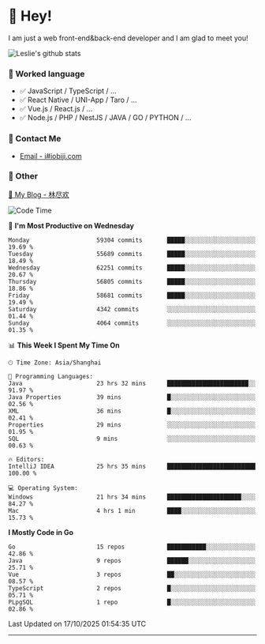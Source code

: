 # 👋 Hey!

I am just a web front-end&back-end developer and I am glad to meet you!

![Leslie's github stats](https://github-readme-stats.vercel.app/api?username=unsafe-ptr&&show_icons=true&&title_color=1abc9c&&icon_color=1abc9c)


### 📝 Worked language

- ✅ JavaScript / TypeScript / ...
- ✅ React Native / UNI-App / Taro / ...
- ✅ Vue.js / React.js / ...
- ✅ Node.js / PHP / NestJS / JAVA / GO / PYTHON / ...

### 📮 Contact Me

- [Email - i#iobiji.com](mailto:i@iobiji.com)


### 🤪 Other

[📌 My Blog - 林尽欢](https://iobiji.com)

<!--START_SECTION:waka-->
![Code Time](http://img.shields.io/badge/Code%20Time-2%2C265%20hrs%2057%20mins-blue)

📅 **I'm Most Productive on Wednesday** 

```text
Monday                   59304 commits       █████░░░░░░░░░░░░░░░░░░░░   19.69 % 
Tuesday                  55689 commits       █████░░░░░░░░░░░░░░░░░░░░   18.49 % 
Wednesday                62251 commits       █████░░░░░░░░░░░░░░░░░░░░   20.67 % 
Thursday                 56805 commits       █████░░░░░░░░░░░░░░░░░░░░   18.86 % 
Friday                   58681 commits       █████░░░░░░░░░░░░░░░░░░░░   19.49 % 
Saturday                 4342 commits        ░░░░░░░░░░░░░░░░░░░░░░░░░   01.44 % 
Sunday                   4064 commits        ░░░░░░░░░░░░░░░░░░░░░░░░░   01.35 % 
```


📊 **This Week I Spent My Time On** 

```text
🕑︎ Time Zone: Asia/Shanghai

💬 Programming Languages: 
Java                     23 hrs 32 mins      ███████████████████████░░   91.97 % 
Java Properties          39 mins             █░░░░░░░░░░░░░░░░░░░░░░░░   02.56 % 
XML                      36 mins             █░░░░░░░░░░░░░░░░░░░░░░░░   02.41 % 
Properties               29 mins             ░░░░░░░░░░░░░░░░░░░░░░░░░   01.95 % 
SQL                      9 mins              ░░░░░░░░░░░░░░░░░░░░░░░░░   00.63 % 

🔥 Editors: 
IntelliJ IDEA            25 hrs 35 mins      █████████████████████████   100.00 % 

💻 Operating System: 
Windows                  21 hrs 34 mins      █████████████████████░░░░   84.27 % 
Mac                      4 hrs 1 min         ████░░░░░░░░░░░░░░░░░░░░░   15.73 % 
```

**I Mostly Code in Go** 

```text
Go                       15 repos            ███████████░░░░░░░░░░░░░░   42.86 % 
Java                     9 repos             ██████░░░░░░░░░░░░░░░░░░░   25.71 % 
Vue                      3 repos             ██░░░░░░░░░░░░░░░░░░░░░░░   08.57 % 
TypeScript               2 repos             █░░░░░░░░░░░░░░░░░░░░░░░░   05.71 % 
PLpgSQL                  1 repo              █░░░░░░░░░░░░░░░░░░░░░░░░   02.86 % 
```




 Last Updated on 17/10/2025 01:54:35 UTC
<!--END_SECTION:waka-->
---
